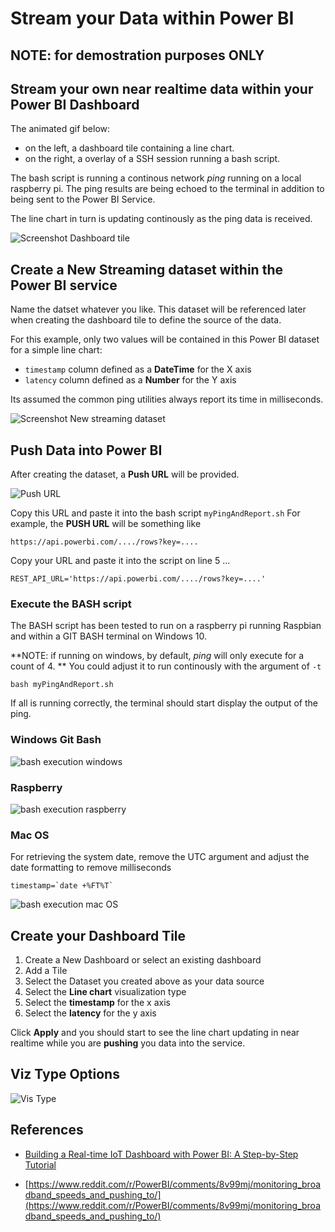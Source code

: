 # Stream your Data within Power BI

## NOTE: for demostration purposes ONLY

## Stream your own near realtime data within your Power BI Dashboard

The animated gif below:
- on the left, a dashboard tile containing a line chart.
- on the right, a overlay of a SSH session running a bash script.

The bash script is running a continous network *ping* running on a local raspberry pi. The ping results are being echoed to the terminal in addition to being sent to the Power BI Service.

The line chart in turn is updating continously as the ping data is received.

![Screenshot Dashboard tile](images/PowerBIDashboardTile.gif)


## Create a New Streaming dataset within the Power BI service

Name the datset whatever you like. This dataset will be referenced later when creating the dashboard tile to define the source of the data.

For this example, only two values will be contained in this Power BI dataset for a simple line chart:
- `timestamp` column defined as a **DateTime** for the X axis
- `latency` column defined as a **Number** for the Y axis

Its assumed the common ping utilities always report its time in milliseconds.

![Screenshot New streaming dataset](images/PowerBI.StreamingDataSet.PNG)


## Push Data into Power BI

After creating the dataset, a **Push URL** will be provided. 

![Push URL](images/pushURL.PNG)

Copy this URL and paste it into the bash script `myPingAndReport.sh`
For example, the **PUSH URL** will be something like 

```
https://api.powerbi.com/..../rows?key=....
```

Copy your URL and paste it into the script on line 5 ...

```
REST_API_URL='https://api.powerbi.com/..../rows?key=....'
```

### Execute the BASH script

The BASH script has been tested to run on a raspberry pi running Raspbian and within a GIT BASH terminal on Windows 10.

**NOTE: if running on windows, by default, *ping* will only execute for a count of 4. ** You could adjust it to run continously with the argument of `-t`

```
bash myPingAndReport.sh
```

If all is running correctly, the terminal should start display the output of the ping.

### Windows Git Bash
![bash execution windows](images/win10gitbash.PNG)

### Raspberry
![bash execution raspberry](images/raspbash.PNG)

### Mac OS
For retrieving the system date, remove the UTC argument and adjust the date formatting to remove milliseconds
```
timestamp=`date +%FT%T`
```
![bash execution mac OS](images/bashMacos.png)

## Create your Dashboard Tile

1. Create a New Dashboard or select an existing dashboard
1. Add a Tile
1. Select the Dataset you created above as your data source
1. Select the **Line chart** visualization type
1. Select the **timestamp** for the x axis
1. Select the **latency** for the y axis

Click **Apply** and you should start to see the line chart updating in near realtime while you are **pushing** you data into the service.



## Viz Type Options

![Vis Type](images/visType.png)


## References

- [Building a Real-time IoT Dashboard with Power BI: A Step-by-Step Tutorial](https://powerbi.microsoft.com/en-us/blog/using-power-bi-real-time-dashboards-to-display-iot-sensor-data-a-step-by-step-tutorial/)

- [https://www.reddit.com/r/PowerBI/comments/8v99mj/monitoring_broadband_speeds_and_pushing_to/](https://www.reddit.com/r/PowerBI/comments/8v99mj/monitoring_broadband_speeds_and_pushing_to/)


